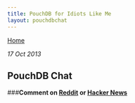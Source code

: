 ```yaml
---
title: PouchDB for Idiots Like Me
layout: pouchdbchat
---
```

                                                                                                
[Home](http://nigelkelly.github.io)

*17 Oct 2013*
## PouchDB Chat

###**Comment on [Reddit](http://www.reddit.com/r/javascript/) or [Hacker News](https://news.ycombinator.com/newest/)**